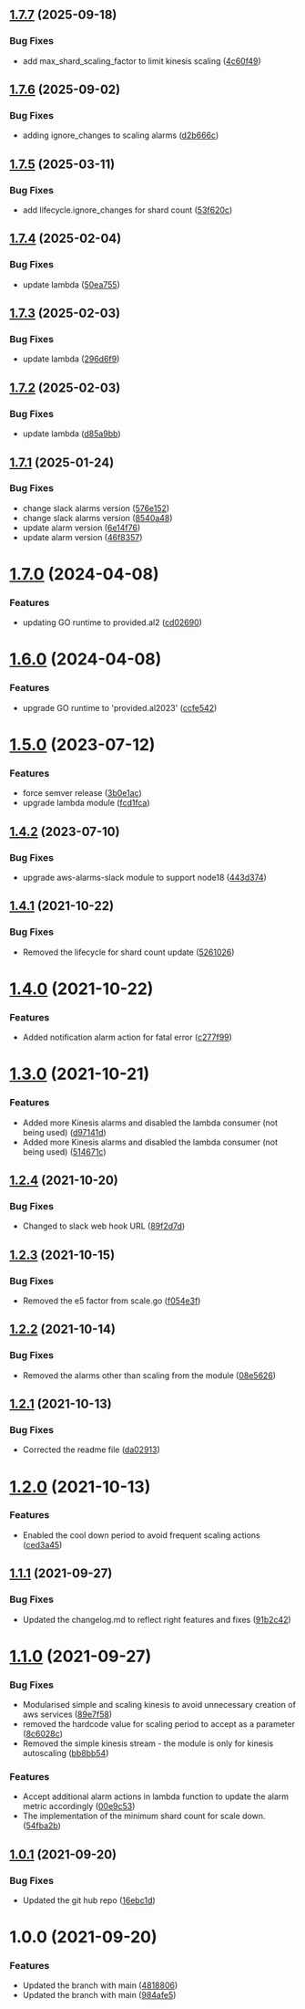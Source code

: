 ## [1.7.7](http://bitbucket.org/adaptavistlabs/module-kinesis-stream/compare/v1.7.6...v1.7.7) (2025-09-18)


### Bug Fixes

* add max_shard_scaling_factor to limit kinesis scaling ([4c60f49](http://bitbucket.org/adaptavistlabs/module-kinesis-stream/commits/4c60f4927b57e7fb497b8a5603606612fa66306b))

## [1.7.6](http://bitbucket.org/adaptavistlabs/module-kinesis-stream/compare/v1.7.5...v1.7.6) (2025-09-02)


### Bug Fixes

* adding ignore_changes to scaling alarms ([d2b666c](http://bitbucket.org/adaptavistlabs/module-kinesis-stream/commits/d2b666c97b61fbec396ad5a5f62c659553cc235b))

## [1.7.5](http://bitbucket.org/adaptavistlabs/module-kinesis-stream/compare/v1.7.4...v1.7.5) (2025-03-11)


### Bug Fixes

* add lifecycle.ignore_changes for shard count ([53f620c](http://bitbucket.org/adaptavistlabs/module-kinesis-stream/commits/53f620c80ed9d71ed13cbb4f8ef81b3c223ebbc3))

## [1.7.4](http://bitbucket.org/adaptavistlabs/module-kinesis-stream/compare/v1.7.3...v1.7.4) (2025-02-04)


### Bug Fixes

* update lambda ([50ea755](http://bitbucket.org/adaptavistlabs/module-kinesis-stream/commits/50ea7551ccaaf1172167916337df6458a8310d12))

## [1.7.3](http://bitbucket.org/adaptavistlabs/module-kinesis-stream/compare/v1.7.2...v1.7.3) (2025-02-03)


### Bug Fixes

* update lambda ([296d6f9](http://bitbucket.org/adaptavistlabs/module-kinesis-stream/commits/296d6f9b845254be563926ca09d8a1e5a4eac160))

## [1.7.2](http://bitbucket.org/adaptavistlabs/module-kinesis-stream/compare/v1.7.1...v1.7.2) (2025-02-03)


### Bug Fixes

* update lambda ([d85a9bb](http://bitbucket.org/adaptavistlabs/module-kinesis-stream/commits/d85a9bb29e647383e0e9d06c9065ef05fee3c4dd))

## [1.7.1](http://bitbucket.org/adaptavistlabs/module-kinesis-stream/compare/v1.7.0...v1.7.1) (2025-01-24)


### Bug Fixes

* change slack alarms version ([576e152](http://bitbucket.org/adaptavistlabs/module-kinesis-stream/commits/576e152811526519c73ae026a5c817a6531ebd64))
* change slack alarms version ([8540a48](http://bitbucket.org/adaptavistlabs/module-kinesis-stream/commits/8540a4884b1d5cb90728d73d6a7eab29ed4f688b))
* update alarm version ([6e14f76](http://bitbucket.org/adaptavistlabs/module-kinesis-stream/commits/6e14f7632f603c276393da8115bbdd6278727586))
* update alarm version ([46f8357](http://bitbucket.org/adaptavistlabs/module-kinesis-stream/commits/46f83572bcf323abe651e849e1981bbf5a1b0fcc))

# [1.7.0](http://bitbucket.org/adaptavistlabs/module-kinesis-stream/compare/v1.6.0...v1.7.0) (2024-04-08)


### Features

* updating GO runtime to provided.al2 ([cd02690](http://bitbucket.org/adaptavistlabs/module-kinesis-stream/commits/cd02690ba4eb0737630eeabf4944b4a55bc5a54c))

# [1.6.0](http://bitbucket.org/adaptavistlabs/module-kinesis-stream/compare/v1.5.0...v1.6.0) (2024-04-08)


### Features

* upgrade GO runtime to 'provided.al2023' ([ccfe542](http://bitbucket.org/adaptavistlabs/module-kinesis-stream/commits/ccfe542c9c8dc6451850a0ee774a5fb555e56140))

# [1.5.0](http://bitbucket.org/adaptavistlabs/module-kinesis-stream/compare/v1.4.2...v1.5.0) (2023-07-12)


### Features

* force semver release ([3b0e1ac](http://bitbucket.org/adaptavistlabs/module-kinesis-stream/commits/3b0e1ac283953c946ead9aef56fd583766ffcb9f))
* upgrade lambda module ([fcd1fca](http://bitbucket.org/adaptavistlabs/module-kinesis-stream/commits/fcd1fca4d19ee31508eed4942b4bd676e522df44))

## [1.4.2](http://bitbucket.org/adaptavistlabs/module-kinesis-stream/compare/v1.4.1...v1.4.2) (2023-07-10)


### Bug Fixes

* upgrade aws-alarms-slack module to support node18 ([443d374](http://bitbucket.org/adaptavistlabs/module-kinesis-stream/commits/443d374a0d7e399ad9ebf201179b01378205ce24))

## [1.4.1](http://bitbucket.org/adaptavistlabs/module-kinesis-stream/compare/v1.4.0...v1.4.1) (2021-10-22)


### Bug Fixes

* Removed the lifecycle for shard count update ([5261026](http://bitbucket.org/adaptavistlabs/module-kinesis-stream/commits/5261026478e898f14c317dc71d443251f9516208))

# [1.4.0](http://bitbucket.org/adaptavistlabs/module-kinesis-stream/compare/v1.3.0...v1.4.0) (2021-10-22)


### Features

* Added notification alarm action for fatal error ([c277f99](http://bitbucket.org/adaptavistlabs/module-kinesis-stream/commits/c277f997b25a3f48cf01662eea39847074da0271))

# [1.3.0](http://bitbucket.org/adaptavistlabs/module-kinesis-stream/compare/v1.2.4...v1.3.0) (2021-10-21)


### Features

* Added more Kinesis alarms and disabled the lambda consumer (not being used) ([d97141d](http://bitbucket.org/adaptavistlabs/module-kinesis-stream/commits/d97141dfd3d744383c9d9dc54c2cf6174bc41fe1))
* Added more Kinesis alarms and disabled the lambda consumer (not being used) ([514671c](http://bitbucket.org/adaptavistlabs/module-kinesis-stream/commits/514671c08c1f3e17ec5fdc957ad36dd698e63619))

## [1.2.4](http://bitbucket.org/adaptavistlabs/module-kinesis-stream/compare/v1.2.3...v1.2.4) (2021-10-20)


### Bug Fixes

* Changed to slack web hook URL ([89f2d7d](http://bitbucket.org/adaptavistlabs/module-kinesis-stream/commits/89f2d7d5a0e42421741a94a29a20a7e6f475198e))

## [1.2.3](http://bitbucket.org/adaptavistlabs/module-kinesis-stream/compare/v1.2.2...v1.2.3) (2021-10-15)


### Bug Fixes

* Removed the e5 factor from scale.go ([f054e3f](http://bitbucket.org/adaptavistlabs/module-kinesis-stream/commits/f054e3f4e008cf5913ee6e2da0f7d3b3d480f099))

## [1.2.2](http://bitbucket.org/adaptavistlabs/module-kinesis-stream/compare/v1.2.1...v1.2.2) (2021-10-14)


### Bug Fixes

* Removed the alarms other than scaling from the module ([08e5626](http://bitbucket.org/adaptavistlabs/module-kinesis-stream/commits/08e5626204927a27e041319556e8fca52b0c4b69))

## [1.2.1](http://bitbucket.org/adaptavistlabs/module-kinesis-stream/compare/v1.2.0...v1.2.1) (2021-10-13)


### Bug Fixes

* Corrected the readme file ([da02913](http://bitbucket.org/adaptavistlabs/module-kinesis-stream/commits/da0291349b989c27d05318142b922fad09fffc13))

# [1.2.0](http://bitbucket.org/adaptavistlabs/module-kinesis-stream/compare/v1.1.1...v1.2.0) (2021-10-13)


### Features

* Enabled the cool down period to avoid frequent scaling actions ([ced3a45](http://bitbucket.org/adaptavistlabs/module-kinesis-stream/commits/ced3a45013f8a4cf8f9c3607469d8a32ed9094cd))

## [1.1.1](http://bitbucket.org/adaptavistlabs/module-kinesis-stream/compare/v1.1.0...v1.1.1) (2021-09-27)


### Bug Fixes

* Updated the changelog.md to reflect right features and fixes ([91b2c42](http://bitbucket.org/adaptavistlabs/module-kinesis-stream/commits/91b2c42f1118a9afae88318152e1f76749fc040f))

# [1.1.0](http://bitbucket.org/adaptavistlabs/module-kinesis-stream/compare/v1.0.1...v1.1.0) (2021-09-27)


### Bug Fixes

* Modularised simple and scaling kinesis to avoid unnecessary creation of aws services ([89e7f58](http://bitbucket.org/adaptavistlabs/module-kinesis-stream/commits/89e7f58dc243e6a59653e4789a17f270bb0b4c8b))
* removed the hardcode value for scaling period to accept as a parameter ([8c6028c](http://bitbucket.org/adaptavistlabs/module-kinesis-stream/commits/8c6028ccc6d6c69ab096e196cf0eac3bb5b2f9c6))
* Removed the simple kinesis stream - the module is only for kinesis autoscaling ([bb8bb54](http://bitbucket.org/adaptavistlabs/module-kinesis-stream/commits/bb8bb54d24eb0c867eabdee8e030f697734d8811))

### Features

*  Accept additional alarm actions in lambda function to update the alarm metric accordingly ([00e9c53](http://bitbucket.org/adaptavistlabs/module-kinesis-stream/commits/00e9c536006f849c5347578f285ed03ae99e3586))
*  The implementation of the minimum shard count for scale down. ([54fba2b](http://bitbucket.org/adaptavistlabs/module-kinesis-stream/commits/54fba2b7b3632ed06e82b5ec2ee5d7fe65622a04))

## [1.0.1](http://bitbucket.org/adaptavistlabs/module-kinesis-stream/compare/v1.0.0...v1.0.1) (2021-09-20)


### Bug Fixes

* Updated the git hub repo ([16ebc1d](http://bitbucket.org/adaptavistlabs/module-kinesis-stream/commits/16ebc1d040973d27e4aef3ab67494a688c359eed))

# 1.0.0 (2021-09-20)


### Features

* Updated the branch with main ([4818806](http://bitbucket.org/adaptavistlabs/module-kinesis-stream/commits/48188066306accfcbaa36b01ec6ff9509794d94c))
* Updated the branch with main ([984afe5](http://bitbucket.org/adaptavistlabs/module-kinesis-stream/commits/984afe5c9aab92a641fd5baee1d0d98d42603a1c))
